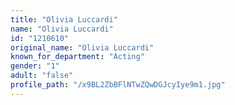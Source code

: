 ```yaml
---
title: "Olivia Luccardi"
name: "Olivia Luccardi"
id: "1210610"
original_name: "Olivia Luccardi"
known_for_department: "Acting"
gender: "1"
adult: "false"
profile_path: "/x9BL2ZbBFlNTwZQwDGJcyIye9m1.jpg"
---
```

